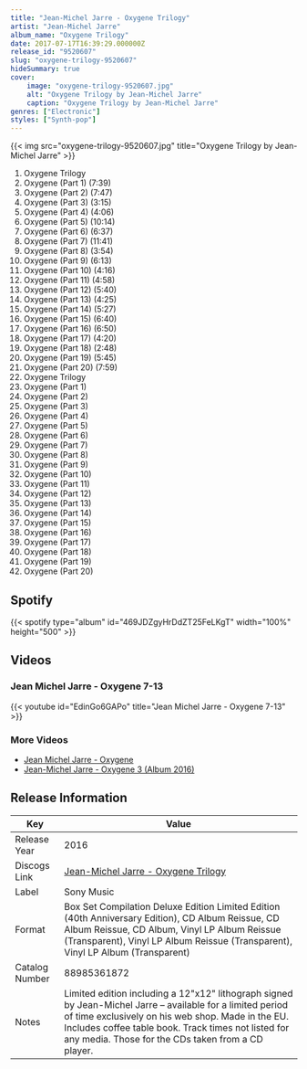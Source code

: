 ```yaml
---
title: "Jean-Michel Jarre - Oxygene Trilogy"
artist: "Jean-Michel Jarre"
album_name: "Oxygene Trilogy"
date: 2017-07-17T16:39:29.000000Z
release_id: "9520607"
slug: "oxygene-trilogy-9520607"
hideSummary: true
cover:
    image: "oxygene-trilogy-9520607.jpg"
    alt: "Oxygene Trilogy by Jean-Michel Jarre"
    caption: "Oxygene Trilogy by Jean-Michel Jarre"
genres: ["Electronic"]
styles: ["Synth-pop"]
---
```


{{< img src="oxygene-trilogy-9520607.jpg" title="Oxygene Trilogy by Jean-Michel Jarre" >}}

<!-- section break -->

1. Oxygene Trilogy
2. Oxygene (Part 1) (7:39)
3. Oxygene (Part 2) (7:47)
4. Oxygene (Part 3) (3:15)
5. Oxygene (Part 4) (4:06)
6. Oxygene (Part 5) (10:14)
7. Oxygene (Part 6) (6:37)
8. Oxygene (Part 7) (11:41)
9. Oxygene (Part 8) (3:54)
10. Oxygene (Part 9) (6:13)
11. Oxygene (Part 10) (4:16)
12. Oxygene (Part 11) (4:58)
13. Oxygene (Part 12) (5:40)
14. Oxygene (Part 13) (4:25)
15. Oxygene (Part 14) (5:27)
16. Oxygene (Part 15) (6:40)
17. Oxygene (Part 16) (6:50)
18. Oxygene (Part 17) (4:20)
19. Oxygene (Part 18) (2:48)
20. Oxygene (Part 19) (5:45)
21. Oxygene (Part 20) (7:59)
22. Oxygene Trilogy
23. Oxygene (Part 1)
24. Oxygene (Part 2)
25. Oxygene (Part 3)
26. Oxygene (Part 4)
27. Oxygene (Part 5)
28. Oxygene (Part 6)
29. Oxygene (Part 7)
30. Oxygene (Part 8)
31. Oxygene (Part 9)
32. Oxygene (Part 10)
33. Oxygene (Part 11)
34. Oxygene (Part 12)
35. Oxygene (Part 13)
36. Oxygene (Part 14)
37. Oxygene (Part 15)
38. Oxygene (Part 16)
39. Oxygene (Part 17)
40. Oxygene (Part 18)
41. Oxygene (Part 19)
42. Oxygene (Part 20)

<!-- section break -->


## Spotify
{{< spotify type="album" id="469JDZgyHrDdZT25FeLKgT" width="100%" height="500" >}}



## Videos
### Jean Michel Jarre - Oxygene 7-13
{{< youtube id="EdinGo6GAPo" title="Jean Michel Jarre - Oxygene 7-13" >}}<br>

### More Videos

- [Jean Michel Jarre - Oxygene](https://www.youtube.com/watch?v=nz1cEO01LLc)
- [Jean-Michel Jarre - Oxygene 3 (Album 2016)](https://www.youtube.com/watch?v=ts6vS98ijSM)


## Release Information
|  Key           | Value                                                |
| ---------------| ---------------------------------------------------- |
| Release Year   | 2016                                   |
| Discogs Link   | [Jean-Michel Jarre - Oxygene Trilogy](https://www.discogs.com/release/9520607-Jean-Michel-Jarre-Oxygene-Trilogy) |
| Label          | Sony Music |
| Format         | Box Set Compilation Deluxe Edition Limited Edition (40th Anniversary Edition), CD Album Reissue, CD Album Reissue, CD Album, Vinyl LP Album Reissue (Transparent), Vinyl LP Album Reissue (Transparent), Vinyl LP Album (Transparent) |
| Catalog Number | 88985361872 |
| Notes | Limited edition including a 12"x12" lithograph signed by Jean-Michel Jarre – available for a limited period of time exclusively on his web shop.  Made in the EU. Includes coffee table book. Track times not listed for any media.  Those for the CDs taken from a CD player. |